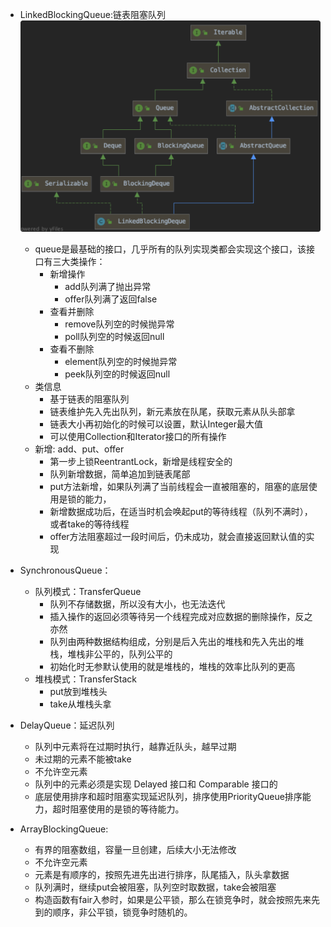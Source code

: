 - LinkedBlockingQueue:链表阻塞队列
    ![](/assets/iShot2020-09-15下午04.53.45.png)
    - queue是最基础的接口，几乎所有的队列实现类都会实现这个接口，该接口有三大类操作：
        - 新增操作
            - add队列满了抛出异常
            - offer队列满了返回false
        - 查看并删除
            - remove队列空的时候抛异常
            - poll队列空的时候返回null
        - 查看不删除
            - element队列空的时候抛异常
            - peek队列空的时候返回null
    - 类信息
        - 基于链表的阻塞队列
        - 链表维护先入先出队列，新元素放在队尾，获取元素从队头部拿
        - 链表大小再初始化的时候可以设置，默认Integer最大值
        - 可以使用Collection和Iterator接口的所有操作
    - 新增: add、put、offer
        - 第一步上锁ReentrantLock，新增是线程安全的
        - 队列新增数据，简单追加到链表尾部
        - put方法新增，如果队列满了当前线程会一直被阻塞的，阻塞的底层使用是锁的能力，
        - 新增数据成功后，在适当时机会唤起put的等待线程（队列不满时），或者take的等待线程
        - offer方法阻塞超过一段时间后，仍未成功，就会直接返回默认值的实现
        

- SynchronousQueue： 
    - 队列模式：TransferQueue
        - 队列不存储数据，所以没有大小，也无法迭代
        - 插入操作的返回必须等待另一个线程完成对应数据的删除操作，反之亦然
        - 队列由两种数据结构组成，分别是后入先出的堆栈和先入先出的堆栈，堆栈非公平的，队列公平的
        - 初始化时无参默认使用的就是堆栈的，堆栈的效率比队列的更高
    - 堆栈模式：TransferStack
        - put放到堆栈头
        - take从堆栈头拿
        
- DelayQueue：延迟队列
    - 队列中元素将在过期时执行，越靠近队头，越早过期
    - 未过期的元素不能被take
    - 不允许空元素
    - 队列中的元素必须是实现 Delayed 接口和 Comparable 接口的    
    - 底层使用排序和超时阻塞实现延迟队列，排序使用PriorityQueue排序能力，超时阻塞使用的是锁的等待能力。


- ArrayBlockingQueue:
    - 有界的阻塞数组，容量一旦创建，后续大小无法修改
    - 不允许空元素
    - 元素是有顺序的，按照先进先出进行排序，队尾插入，队头拿数据
    - 队列满时，继续put会被阻塞，队列空时取数据，take会被阻塞
    - 构造函数有fair入参时，如果是公平锁，那么在锁竞争时，就会按照先来先到的顺序，非公平锁，锁竞争时随机的。

